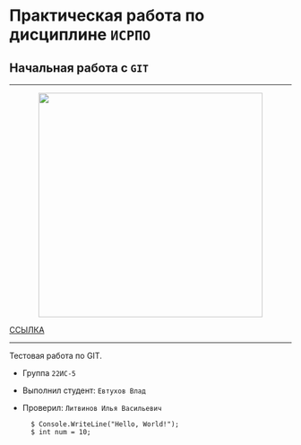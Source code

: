 # Практическая работа по дисциплине ``ИСРПО``

## Начальная работа с ``GIT``

-----

<p align="center"><img src="https://www.meme-arsenal.com/memes/81ec5f92fd25491255613becfdb8b0e1.jpg" width="400"></p>

<p><a href="https://www.youtube.com/watch?v=HEXWRTEbj1I">ССЫЛКА</a></p>

-----

Тестовая работа по GIT.

* Группа ``22ИС-5``
* Выполнил студент: ``Евтухов Влад``
* Проверил: ``Литвинов Илья Васильевич``

        $ Console.WriteLine("Hello, World!");
        $ int num = 10;

